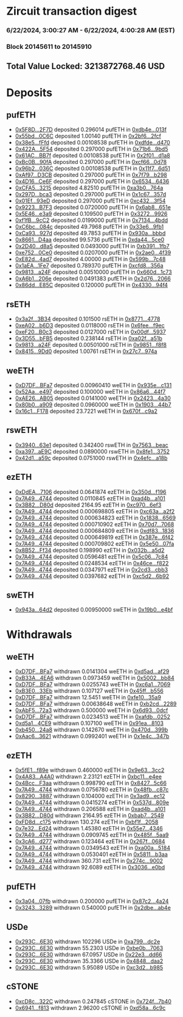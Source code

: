 # Zircuit transaction digest
### 6/22/2024, 3:00:27 AM - 6/22/2024, 4:00:28 AM (EST)
### Block 20145611 to 20145910

## Total Value Locked: 3213872768.46 USD

# Deposits
## pufETH
- [0x5F8D...2F7D](https://etherscan.io/address/0x5F8DA6113205349274D7ff41CD50e3e3B6072F7D) deposited 0.296014 pufETH in [0xdb4e...013f](https://etherscan.io/tx/0x5F8DA6113205349274D7ff41CD50e3e3B6072F7D)
- [0x55bd...0C6C](https://etherscan.io/address/0x55bd154dDc76d388287ddc5eA612fF756C3a0C6C) deposited 1.00140 pufETH in [0x2bf6...2fcf](https://etherscan.io/tx/0x55bd154dDc76d388287ddc5eA612fF756C3a0C6C)
- [0x38e5...fFfd](https://etherscan.io/address/0x38e5610Cf29c5Dd12D78351b45eB0d06D36efFfd) deposited 0.00108538 pufETH in [0xdfde...d470](https://etherscan.io/tx/0x38e5610Cf29c5Dd12D78351b45eB0d06D36efFfd)
- [0x422A...5F54](https://etherscan.io/address/0x422A5A267b9243099e9B58d374fFd3b627Cd5F54) deposited 0.297000 pufETH in [0x71b6...9bd5](https://etherscan.io/tx/0x422A5A267b9243099e9B58d374fFd3b627Cd5F54)
- [0x61AC...BB7f](https://etherscan.io/address/0x61AC46c92B628D19150FD47c33bA15db30e9BB7f) deposited 0.00108538 pufETH in [0x2f01...d1a8](https://etherscan.io/tx/0x61AC46c92B628D19150FD47c33bA15db30e9BB7f)
- [0xBc0B...90fA](https://etherscan.io/address/0xBc0BaF397412B1C7D6C7E9d33211b8ae8E6c90fA) deposited 0.297000 pufETH in [0xcf66...0d78](https://etherscan.io/tx/0xBc0BaF397412B1C7D6C7E9d33211b8ae8E6c90fA)
- [0x96b2...036C](https://etherscan.io/address/0x96b28Fed2C86828A987C155C7F3011A107f1036C) deposited 0.00108538 pufETH in [0x11f7...6d51](https://etherscan.io/tx/0x96b28Fed2C86828A987C155C7F3011A107f1036C)
- [0xAf97...D3CB](https://etherscan.io/address/0xAf9713a763AE5C6c40d3c116aA709F00b181D3CB) deposited 0.297000 pufETH in [0x7f79...b298](https://etherscan.io/tx/0xAf9713a763AE5C6c40d3c116aA709F00b181D3CB)
- [0x4D16...Ce6F](https://etherscan.io/address/0x4D16027F750b885AdA8431C603Cf8ce543bFCe6F) deposited 0.297000 pufETH in [0x6534...6436](https://etherscan.io/tx/0x4D16027F750b885AdA8431C603Cf8ce543bFCe6F)
- [0xCFA5...3215](https://etherscan.io/address/0xCFA5369B6772Befdd4209736f899336b4EC03215) deposited 4.82510 pufETH in [0xa3b0...764a](https://etherscan.io/tx/0xCFA5369B6772Befdd4209736f899336b4EC03215)
- [0x297D...bca3](https://etherscan.io/address/0x297DCb7A7b481CA11B8f9FAa02Fd40d85C63bca3) deposited 0.297000 pufETH in [0x1c67...357d](https://etherscan.io/tx/0x297DCb7A7b481CA11B8f9FAa02Fd40d85C63bca3)
- [0x01Ef...93eD](https://etherscan.io/address/0x01Efa6CA214FC0E89A9C42d397e7caeEcb7e93eD) deposited 0.297000 pufETH in [0xc432...3f54](https://etherscan.io/tx/0x01Efa6CA214FC0E89A9C42d397e7caeEcb7e93eD)
- [0x9223...B7F3](https://etherscan.io/address/0x9223756731B93954eC2C44D8c43a92F9582FB7F3) deposited 0.0720000 pufETH in [0x6ab8...651e](https://etherscan.io/tx/0x9223756731B93954eC2C44D8c43a92F9582FB7F3)
- [0x5E46...e3a9](https://etherscan.io/address/0x5E46C6BAe69F0B60FaD061F08506a30fee1Ee3a9) deposited 0.109500 pufETH in [0x3272...9926](https://etherscan.io/tx/0x5E46C6BAe69F0B60FaD061F08506a30fee1Ee3a9)
- [0xf1fB...9cC2](https://etherscan.io/address/0xf1fB2dCB83FDdb611B10c2c3AfdE10e568Db9cC2) deposited 0.0199000 pufETH in [0x7134...4bdd](https://etherscan.io/tx/0xf1fB2dCB83FDdb611B10c2c3AfdE10e568Db9cC2)
- [0xC6bc...084c](https://etherscan.io/address/0xC6bcA4bf0d49E5A2e1916c54D01204308C76084c) deposited 49.7968 pufETH in [0x33e6...9fb1](https://etherscan.io/tx/0xC6bcA4bf0d49E5A2e1916c54D01204308C76084c)
- [0xCa93...927d](https://etherscan.io/address/0xCa93c1c564Bf5a4e8dCcA65CE80fbdf66990927d) deposited 49.7853 pufETH in [0x930a...bbbd](https://etherscan.io/tx/0xCa93c1c564Bf5a4e8dCcA65CE80fbdf66990927d)
- [0x8661...D4aa](https://etherscan.io/address/0x86612320A32abea89effBC827030f21Dc502D4aa) deposited 99.5736 pufETH in [0xda44...5ce0](https://etherscan.io/tx/0x86612320A32abea89effBC827030f21Dc502D4aa)
- [0x2D40...d8a5](https://etherscan.io/address/0x2D4047b54e1cB38404DA87d9156D7B51E7C5d8a5) deposited 0.0493000 pufETH in [0xb391...1fb7](https://etherscan.io/tx/0x2D4047b54e1cB38404DA87d9156D7B51E7C5d8a5)
- [0xe752...0Ce0](https://etherscan.io/address/0xe752879940b5B342eE370C213B84246d21aF0Ce0) deposited 0.0207000 pufETH in [0x2ae0...4f39](https://etherscan.io/tx/0xe752879940b5B342eE370C213B84246d21aF0Ce0)
- [0xE82d...4ad7](https://etherscan.io/address/0xE82db3e869F19da2AcfC948Ad80C35744D474ad7) deposited 4.00000 pufETH in [0x599b...7c48](https://etherscan.io/tx/0xE82db3e869F19da2AcfC948Ad80C35744D474ad7)
- [0x1aEA...1Fe7](https://etherscan.io/address/0x1aEAf0864b84c79eA4Be4FC93A2aD89D9c1e1Fe7) deposited 0.789370 pufETH in [0xcfd8...356a](https://etherscan.io/tx/0x1aEAf0864b84c79eA4Be4FC93A2aD89D9c1e1Fe7)
- [0x9813...a24F](https://etherscan.io/address/0x98138fA57401C96D1ab6c3f0B544Cd96C50Fa24F) deposited 0.00510000 pufETH in [0x660d...1c73](https://etherscan.io/tx/0x98138fA57401C96D1ab6c3f0B544Cd96C50Fa24F)
- [0xA6b1...206e](https://etherscan.io/address/0xA6b1027eb14E5FE2FB32c45c463C82098c72206e) deposited 0.0491383 pufETH in [0x2d76...2066](https://etherscan.io/tx/0xA6b1027eb14E5FE2FB32c45c463C82098c72206e)
- [0x86dd...E85C](https://etherscan.io/address/0x86ddCF71ed2943c646DDE3516280CaD633feE85C) deposited 0.120000 pufETH in [0x4330...94f4](https://etherscan.io/tx/0x86ddCF71ed2943c646DDE3516280CaD633feE85C)
## rsETH
- [0x3a2f...3B34](https://etherscan.io/address/0x3a2feB0c0Af231D4E54Dc67F10Fe923f439D3B34) deposited 0.101500 rsETH in [0x8771...4778](https://etherscan.io/tx/0x3a2feB0c0Af231D4E54Dc67F10Fe923f439D3B34)
- [0xeA02...b6D3](https://etherscan.io/address/0xeA02854800d8c005F1F66Df7Ddd8512501Ccb6D3) deposited 0.0118000 rsETH in [0x6fee...f9ec](https://etherscan.io/tx/0xeA02854800d8c005F1F66Df7Ddd8512501Ccb6D3)
- [0xeF20...B0c3](https://etherscan.io/address/0xeF20f2b7367028a1aDf9D1d0BcB7f9cEA6BeB0c3) deposited 0.0127000 rsETH in [0x00df...5937](https://etherscan.io/tx/0xeF20f2b7367028a1aDf9D1d0BcB7f9cEA6BeB0c3)
- [0x3D55...bFB5](https://etherscan.io/address/0x3D55D191094Ad7bafB0c6569CE32758B77a6bFB5) deposited 0.238144 rsETH in [0xa02f...a51b](https://etherscan.io/tx/0x3D55D191094Ad7bafB0c6569CE32758B77a6bFB5)
- [0x9813...a24F](https://etherscan.io/address/0x98138fA57401C96D1ab6c3f0B544Cd96C50Fa24F) deposited 0.00501000 rsETH in [0x9851...f8f8](https://etherscan.io/tx/0x98138fA57401C96D1ab6c3f0B544Cd96C50Fa24F)
- [0x8415...9Dd0](https://etherscan.io/address/0x8415eF34C01B13c03f7f8748429A422500059Dd0) deposited 1.00761 rsETH in [0x27c7...974a](https://etherscan.io/tx/0x8415eF34C01B13c03f7f8748429A422500059Dd0)
## weETH
- [0xD7DF...BFa7](https://etherscan.io/address/0xD7DF7E085214743530afF339aFC420c7c720BFa7) deposited 0.00960410 weETH in [0x935e...c131](https://etherscan.io/tx/0xD7DF7E085214743530afF339aFC420c7c720BFa7)
- [0x52Aa...e497](https://etherscan.io/address/0x52Aa899454998Be5b000Ad077a46Bbe360F4e497) deposited 0.100000 weETH in [0x86a6...44f7](https://etherscan.io/tx/0x52Aa899454998Be5b000Ad077a46Bbe360F4e497)
- [0xAE26...AB05](https://etherscan.io/address/0xAE265C65A31b14f94dB00F038676293818DeAB05) deposited 0.0141000 weETH in [0x2423...4a30](https://etherscan.io/tx/0xAE265C65A31b14f94dB00F038676293818DeAB05)
- [0x80b0...a909](https://etherscan.io/address/0x80b03E59bF426C384c458ff27BB88162366ba909) deposited 0.0960000 weETH in [0x1903...44b7](https://etherscan.io/tx/0x80b03E59bF426C384c458ff27BB88162366ba909)
- [0x16c1...F178](https://etherscan.io/address/0x16c13e2Ce345B46C2F3d0317441cb17d0c3BF178) deposited 23.7221 weETH in [0x670f...c9a2](https://etherscan.io/tx/0x16c13e2Ce345B46C2F3d0317441cb17d0c3BF178)
## rswETH
- [0x3940...63e1](https://etherscan.io/address/0x394017B1Df99ab4e24DA97CccC626FD1da6863e1) deposited 0.342400 rswETH in [0x7563...beac](https://etherscan.io/tx/0x394017B1Df99ab4e24DA97CccC626FD1da6863e1)
- [0xa397...aE9C](https://etherscan.io/address/0xa397bF9A57015C50558cDD7f129dCE795202aE9C) deposited 0.0890000 rswETH in [0x8fe1...3752](https://etherscan.io/tx/0xa397bF9A57015C50558cDD7f129dCE795202aE9C)
- [0x42d1...a59c](https://etherscan.io/address/0x42d1AA85Ad2e33ea468c9265964a9a0686a2a59c) deposited 0.0751000 rswETH in [0x4efc...a18b](https://etherscan.io/tx/0x42d1AA85Ad2e33ea468c9265964a9a0686a2a59c)
## ezETH
- [0xDdEA...7106](https://etherscan.io/address/0xDdEA91Ae3611cE327ddF61D461B5dc3FD2a07106) deposited 0.0641874 ezETH in [0x350d...f196](https://etherscan.io/tx/0xDdEA91Ae3611cE327ddF61D461B5dc3FD2a07106)
- [0x7A49...4744](https://etherscan.io/address/0x7A493Be5c2ce014cD049Bf178a1ac0Db1B434744) deposited 0.0110845 ezETH in [0xad4b...a101](https://etherscan.io/tx/0x7A493Be5c2ce014cD049Bf178a1ac0Db1B434744)
- [0x3B82...D80d](https://etherscan.io/address/0x3B8247040a6627AbA98d9D9905870C44D91dD80d) deposited 2164.95 ezETH in [0xc970...6ef3](https://etherscan.io/tx/0x3B8247040a6627AbA98d9D9905870C44D91dD80d)
- [0x7A49...4744](https://etherscan.io/address/0x7A493Be5c2ce014cD049Bf178a1ac0Db1B434744) deposited 0.000698805 ezETH in [0xc63a...a2f2](https://etherscan.io/tx/0x7A493Be5c2ce014cD049Bf178a1ac0Db1B434744)
- [0x7A49...4744](https://etherscan.io/address/0x7A493Be5c2ce014cD049Bf178a1ac0Db1B434744) deposited 0.000634823 ezETH in [0x1838...6569](https://etherscan.io/tx/0x7A493Be5c2ce014cD049Bf178a1ac0Db1B434744)
- [0x7A49...4744](https://etherscan.io/address/0x7A493Be5c2ce014cD049Bf178a1ac0Db1B434744) deposited 0.000710902 ezETH in [0x70d7...7068](https://etherscan.io/tx/0x7A493Be5c2ce014cD049Bf178a1ac0Db1B434744)
- [0x7A49...4744](https://etherscan.io/address/0x7A493Be5c2ce014cD049Bf178a1ac0Db1B434744) deposited 0.000684809 ezETH in [0xdf83...1836](https://etherscan.io/tx/0x7A493Be5c2ce014cD049Bf178a1ac0Db1B434744)
- [0x7A49...4744](https://etherscan.io/address/0x7A493Be5c2ce014cD049Bf178a1ac0Db1B434744) deposited 0.000649819 ezETH in [0x387e...6f42](https://etherscan.io/tx/0x7A493Be5c2ce014cD049Bf178a1ac0Db1B434744)
- [0x7A49...4744](https://etherscan.io/address/0x7A493Be5c2ce014cD049Bf178a1ac0Db1B434744) deposited 0.000709802 ezETH in [0x5e50...07fa](https://etherscan.io/tx/0x7A493Be5c2ce014cD049Bf178a1ac0Db1B434744)
- [0x8B52...Ff34](https://etherscan.io/address/0x8B52e53D2F9E0cB51954E66d57A047c6FEbaFf34) deposited 0.198990 ezETH in [0x032b...a5d2](https://etherscan.io/tx/0x8B52e53D2F9E0cB51954E66d57A047c6FEbaFf34)
- [0x7A49...4744](https://etherscan.io/address/0x7A493Be5c2ce014cD049Bf178a1ac0Db1B434744) deposited 0.0596481 ezETH in [0x5c06...7c84](https://etherscan.io/tx/0x7A493Be5c2ce014cD049Bf178a1ac0Db1B434744)
- [0x7A49...4744](https://etherscan.io/address/0x7A493Be5c2ce014cD049Bf178a1ac0Db1B434744) deposited 0.0248534 ezETH in [0x46ce...f822](https://etherscan.io/tx/0x7A493Be5c2ce014cD049Bf178a1ac0Db1B434744)
- [0x7A49...4744](https://etherscan.io/address/0x7A493Be5c2ce014cD049Bf178a1ac0Db1B434744) deposited 0.0347971 ezETH in [0x2cd3...cbb3](https://etherscan.io/tx/0x7A493Be5c2ce014cD049Bf178a1ac0Db1B434744)
- [0x7A49...4744](https://etherscan.io/address/0x7A493Be5c2ce014cD049Bf178a1ac0Db1B434744) deposited 0.0397682 ezETH in [0xc5d2...6b92](https://etherscan.io/tx/0x7A493Be5c2ce014cD049Bf178a1ac0Db1B434744)
## swETH
- [0x943a...64d2](https://etherscan.io/address/0x943a768B96036de6427FBDFD3b103aA7759764d2) deposited 0.00950000 swETH in [0x19b0...e4bf](https://etherscan.io/tx/0x943a768B96036de6427FBDFD3b103aA7759764d2)
# Withdrawals
## weETH
- [0xD7DF...BFa7](https://etherscan.io/address/0xD7DF7E085214743530afF339aFC420c7c720BFa7) withdrawn 0.0141304 weETH in [0xd5ad...af29](https://etherscan.io/tx/0xD7DF7E085214743530afF339aFC420c7c720BFa7)
- [0xB33A...4EA6](https://etherscan.io/address/0xB33A36c661B80615D86DCC31CDE2f75f137C4EA6) withdrawn 0.0973459 weETH in [0x5002...bb84](https://etherscan.io/tx/0xB33A36c661B80615D86DCC31CDE2f75f137C4EA6)
- [0xD7DF...BFa7](https://etherscan.io/address/0xD7DF7E085214743530afF339aFC420c7c720BFa7) withdrawn 0.0255743 weETH in [0xc6a1...7069](https://etherscan.io/tx/0xD7DF7E085214743530afF339aFC420c7c720BFa7)
- [0xB3E0...33Eb](https://etherscan.io/address/0xB3E0D9CFC1eFF650f0D73438b9Df07a6625333Eb) withdrawn 0.107127 weETH in [0x45ff...b556](https://etherscan.io/tx/0xB3E0D9CFC1eFF650f0D73438b9Df07a6625333Eb)
- [0xD7DF...BFa7](https://etherscan.io/address/0xD7DF7E085214743530afF339aFC420c7c720BFa7) withdrawn 12.5451 weETH in [0xfe10...35a9](https://etherscan.io/tx/0xD7DF7E085214743530afF339aFC420c7c720BFa7)
- [0xD7DF...BFa7](https://etherscan.io/address/0xD7DF7E085214743530afF339aFC420c7c720BFa7) withdrawn 0.00638648 weETH in [0xb2cd...2289](https://etherscan.io/tx/0xD7DF7E085214743530afF339aFC420c7c720BFa7)
- [0xAbF5...72a3](https://etherscan.io/address/0xAbF5416CAAA4734697986e0440bd37c3f68D72a3) withdrawn 0.500000 weETH in [0x6d93...0dcf](https://etherscan.io/tx/0xAbF5416CAAA4734697986e0440bd37c3f68D72a3)
- [0xD7DF...BFa7](https://etherscan.io/address/0xD7DF7E085214743530afF339aFC420c7c720BFa7) withdrawn 0.0234513 weETH in [0xafdb...0252](https://etherscan.io/tx/0xD7DF7E085214743530afF339aFC420c7c720BFa7)
- [0xd5a1...4CE9](https://etherscan.io/address/0xd5a13716d0917675bFdD5e6dbC7E3896EACa4CE9) withdrawn 0.107100 weETH in [0x91ea...8103](https://etherscan.io/tx/0xd5a13716d0917675bFdD5e6dbC7E3896EACa4CE9)
- [0xb450...24a8](https://etherscan.io/address/0xb450d1620282CfABB96Ca44eFa0fA9AdFd3124a8) withdrawn 0.142670 weETH in [0x470d...399b](https://etherscan.io/tx/0xb450d1620282CfABB96Ca44eFa0fA9AdFd3124a8)
- [0xAac6...3621](https://etherscan.io/address/0xAac67803324892BD1d1b288E03f4F0D1431b3621) withdrawn 0.0992401 weETH in [0x1e4c...347b](https://etherscan.io/tx/0xAac67803324892BD1d1b288E03f4F0D1431b3621)
## ezETH
- [0x5fE1...f89e](https://etherscan.io/address/0x5fE16Fc6f2E582030E6e42bE7Bb24C0b643Af89e) withdrawn 0.460000 ezETH in [0x9e63...3cc2](https://etherscan.io/tx/0x5fE16Fc6f2E582030E6e42bE7Bb24C0b643Af89e)
- [0x4A83...A4A0](https://etherscan.io/address/0x4A83459CFD69Da95Aa4346df297C3d1e167AA4A0) withdrawn 2.23121 ezETH in [0xbc11...e4ee](https://etherscan.io/tx/0x4A83459CFD69Da95Aa4346df297C3d1e167AA4A0)
- [0x4Bcc...F3aa](https://etherscan.io/address/0x4Bcc662A854307099957826C2C55cEf2b13aF3aa) withdrawn 0.998790 ezETH in [0x8427...5c66](https://etherscan.io/tx/0x4Bcc662A854307099957826C2C55cEf2b13aF3aa)
- [0x7A49...4744](https://etherscan.io/address/0x7A493Be5c2ce014cD049Bf178a1ac0Db1B434744) withdrawn 0.0756780 ezETH in [0x48fb...c87c](https://etherscan.io/tx/0x7A493Be5c2ce014cD049Bf178a1ac0Db1B434744)
- [0x8290...3887](https://etherscan.io/address/0x82901e496b238487e3b3C1b24a2746B3947B3887) withdrawn 0.104000 ezETH in [0x3ad9...ec12](https://etherscan.io/tx/0x82901e496b238487e3b3C1b24a2746B3947B3887)
- [0x7A49...4744](https://etherscan.io/address/0x7A493Be5c2ce014cD049Bf178a1ac0Db1B434744) withdrawn 0.0415274 ezETH in [0x537d...809e](https://etherscan.io/tx/0x7A493Be5c2ce014cD049Bf178a1ac0Db1B434744)
- [0x7A49...4744](https://etherscan.io/address/0x7A493Be5c2ce014cD049Bf178a1ac0Db1B434744) withdrawn 0.206588 ezETH in [0xad4b...a101](https://etherscan.io/tx/0x7A493Be5c2ce014cD049Bf178a1ac0Db1B434744)
- [0x3B82...D80d](https://etherscan.io/address/0x3B8247040a6627AbA98d9D9905870C44D91dD80d) withdrawn 2164.95 ezETH in [0xbab7...2549](https://etherscan.io/tx/0x3B8247040a6627AbA98d9D9905870C44D91dD80d)
- [0xFD8d...c175](https://etherscan.io/address/0xFD8dBdDa877E97f474AA750e8A9712c39933c175) withdrawn 130.274 ezETH in [0xbf1f...2058](https://etherscan.io/tx/0xFD8dBdDa877E97f474AA750e8A9712c39933c175)
- [0x7e32...Ed24](https://etherscan.io/address/0x7e323958708990c172f4C35ab47ED4a83e93Ed24) withdrawn 1.45380 ezETH in [0x55e7...4346](https://etherscan.io/tx/0x7e323958708990c172f4C35ab47ED4a83e93Ed24)
- [0x7A49...4744](https://etherscan.io/address/0x7A493Be5c2ce014cD049Bf178a1ac0Db1B434744) withdrawn 0.0909745 ezETH in [0x485f...5aa9](https://etherscan.io/tx/0x7A493Be5c2ce014cD049Bf178a1ac0Db1B434744)
- [0x3cA6...d277](https://etherscan.io/address/0x3cA6391ec00e1fC465af64b008A86de011edd277) withdrawn 0.123464 ezETH in [0x267f...0684](https://etherscan.io/tx/0x3cA6391ec00e1fC465af64b008A86de011edd277)
- [0x7A49...4744](https://etherscan.io/address/0x7A493Be5c2ce014cD049Bf178a1ac0Db1B434744) withdrawn 0.0349543 ezETH in [0xa00a...5184](https://etherscan.io/tx/0x7A493Be5c2ce014cD049Bf178a1ac0Db1B434744)
- [0x7A49...4744](https://etherscan.io/address/0x7A493Be5c2ce014cD049Bf178a1ac0Db1B434744) withdrawn 0.0530401 ezETH in [0x5811...b3aa](https://etherscan.io/tx/0x7A493Be5c2ce014cD049Bf178a1ac0Db1B434744)
- [0x7A49...4744](https://etherscan.io/address/0x7A493Be5c2ce014cD049Bf178a1ac0Db1B434744) withdrawn 360.731 ezETH in [0x274c...9002](https://etherscan.io/tx/0x7A493Be5c2ce014cD049Bf178a1ac0Db1B434744)
- [0x7A49...4744](https://etherscan.io/address/0x7A493Be5c2ce014cD049Bf178a1ac0Db1B434744) withdrawn 92.6089 ezETH in [0x3036...e0bd](https://etherscan.io/tx/0x7A493Be5c2ce014cD049Bf178a1ac0Db1B434744)
## pufETH
- [0x3a04...07fb](https://etherscan.io/address/0x3a04Ed4C0078ad6FC264D651521B83D2460307fb) withdrawn 0.200000 pufETH in [0x87c2...4a24](https://etherscan.io/tx/0x3a04Ed4C0078ad6FC264D651521B83D2460307fb)
- [0x3243...3289](https://etherscan.io/address/0x32430054404BEC50B306f814173668E031823289) withdrawn 0.540000 pufETH in [0x2dbe...ab4e](https://etherscan.io/tx/0x32430054404BEC50B306f814173668E031823289)
## USDe
- [0x293C...6E30](https://etherscan.io/address/0x293C6937D8D82e05B01335F7B33FBA0c8e256E30) withdrawn 102296 USDe in [0xa799...dc2e](https://etherscan.io/tx/0x293C6937D8D82e05B01335F7B33FBA0c8e256E30)
- [0x293C...6E30](https://etherscan.io/address/0x293C6937D8D82e05B01335F7B33FBA0c8e256E30) withdrawn 55.2303 USDe in [0xbe0b...7063](https://etherscan.io/tx/0x293C6937D8D82e05B01335F7B33FBA0c8e256E30)
- [0x293C...6E30](https://etherscan.io/address/0x293C6937D8D82e05B01335F7B33FBA0c8e256E30) withdrawn 67.0957 USDe in [0x22e3...dd66](https://etherscan.io/tx/0x293C6937D8D82e05B01335F7B33FBA0c8e256E30)
- [0x293C...6E30](https://etherscan.io/address/0x293C6937D8D82e05B01335F7B33FBA0c8e256E30) withdrawn 35.3366 USDe in [0x4848...daa2](https://etherscan.io/tx/0x293C6937D8D82e05B01335F7B33FBA0c8e256E30)
- [0x293C...6E30](https://etherscan.io/address/0x293C6937D8D82e05B01335F7B33FBA0c8e256E30) withdrawn 5.95089 USDe in [0xc3d2...b985](https://etherscan.io/tx/0x293C6937D8D82e05B01335F7B33FBA0c8e256E30)
## cSTONE
- [0xcD8c...322C](https://etherscan.io/address/0xcD8c4106fF54e8aD03F6E3DFC0feE679ac17322C) withdrawn 0.247845 cSTONE in [0x724f...7b40](https://etherscan.io/tx/0xcD8c4106fF54e8aD03F6E3DFC0feE679ac17322C)
- [0x6941...f813](https://etherscan.io/address/0x6941ce7216D751CBAD60438A07EE51303D3cf813) withdrawn 2.96200 cSTONE in [0xd58a...6c9c](https://etherscan.io/tx/0x6941ce7216D751CBAD60438A07EE51303D3cf813)
